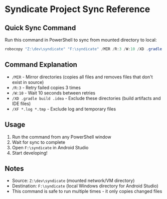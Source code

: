 # Syndicate Project Sync Reference

## Quick Sync Command
Run this command in PowerShell to sync from mounted directory to local:

```powershell
robocopy "Z:\dev\syndicate" "F:\syndicate" /MIR /R:3 /W:10 /XD .gradle build .idea /XF *.log *.tmp
```

## Command Explanation
- `/MIR` - Mirror directories (copies all files and removes files that don't exist in source)
- `/R:3` - Retry failed copies 3 times
- `/W:10` - Wait 10 seconds between retries
- `/XD .gradle build .idea` - Exclude these directories (build artifacts and IDE files)
- `/XF *.log *.tmp` - Exclude log and temporary files

## Usage
1. Run the command from any PowerShell window
2. Wait for sync to complete
3. Open `F:\syndicate` in Android Studio
4. Start developing!

## Notes
- Source: `Z:\dev\syndicate` (mounted network/VM directory)
- Destination: `F:\syndicate` (local Windows directory for Android Studio)
- This command is safe to run multiple times - it only copies changed files